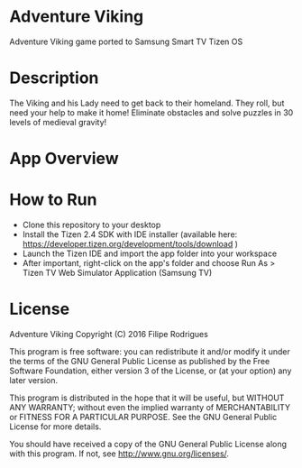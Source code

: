 # Adventure Viking
Adventure Viking game ported to Samsung Smart TV Tizen OS

# Description
The Viking and his Lady need to get back to their homeland.
They roll, but need your help to make it home!
Eliminate obstacles and solve puzzles in 30 levels of medieval gravity!

# App Overview


# How to Run
* Clone this repository to your desktop
* Install the Tizen 2.4 SDK with IDE installer (available here: https://developer.tizen.org/development/tools/download )
* Launch the Tizen IDE and import the app folder into your workspace
* After important, right-click on the app's folder and choose Run As > Tizen TV Web Simulator Application (Samsung TV)

# License
Adventure Viking
Copyright (C) 2016 Filipe Rodrigues

This program is free software: you can redistribute it and/or modify
it under the terms of the GNU General Public License as published by
the Free Software Foundation, either version 3 of the License, or
(at your option) any later version.

This program is distributed in the hope that it will be useful,
but WITHOUT ANY WARRANTY; without even the implied warranty of
MERCHANTABILITY or FITNESS FOR A PARTICULAR PURPOSE.  See the
GNU General Public License for more details.

You should have received a copy of the GNU General Public License
along with this program.  If not, see http://www.gnu.org/licenses/.
